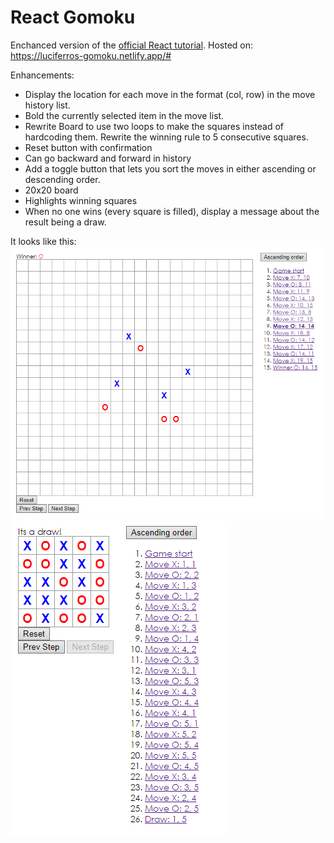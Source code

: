 # React Gomoku

Enchanced version of the [official React tutorial](https://facebook.github.io/react/tutorial/tutorial.html).
Hosted on: https://luciferros-gomoku.netlify.app/#

Enhancements:
- Display the location for each move in the format (col, row) in the move history list.
- Bold the currently selected item in the move list.
- Rewrite Board to use two loops to make the squares instead of hardcoding them. Rewrite the winning rule to 5 consecutive squares.
- Reset button with confirmation
- Can go backward and forward in history
- Add a toggle button that lets you sort the moves in either ascending or descending order.
- 20x20 board
- Highlights winning squares
- When no one wins (every square is filled), display a message about the result being a draw.

It looks like this:
![Screenshot](screenshot.png)
![Screenshot](screenshot2.png)
